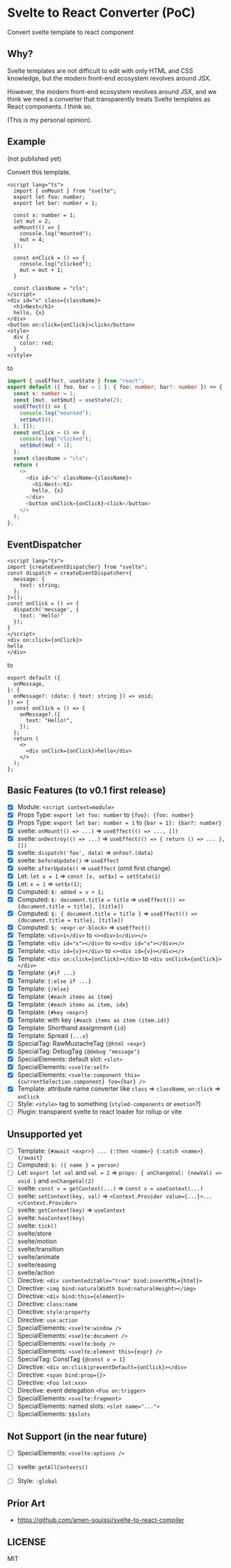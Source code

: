 # Svelte to React Converter (PoC)

Convert svelte template to react component

## Why?

Svelte templates are not difficult to edit with only HTML and CSS knowledge, but the modern front-end ecosystem revolves around JSX.

However, the modern front-end ecosystem revolves around JSX, and we think we need a converter that transparently treats Svelte templates as React components. I think so.

(This is my personal opinion).

## Example

(not published yet)

Convert this template.

```svelte
<script lang="ts">
  import { onMount } from "svelte";
  export let foo: number;
  export let bar: number = 1;

  const x: number = 1;
  let mut = 2;
  onMount(() => {
    console.log("mounted");
    mut = 4;
  });

  const onClick = () => {
    console.log("clicked");
    mut = mut + 1;
  }

  const className = "cls";
</script>
<div id="x" class={className}>
  <h1>Nest</h1>
  hello, {x}
</div>
<button on:click={onClick}>click</button>
<style>
  div {
    color: red;
  }
</style>
```

to 

```ts
import { useEffect, useState } from "react";
export default ({ foo, bar = 1 }: { foo: number; bar?: number }) => {
  const x: number = 1;
  const [mut, set$mut] = useState(2);
  useEffect(() => {
    console.log("mounted");
    set$mut(4);
  }, []);
  const onClick = () => {
    console.log("clicked");
    set$mut(mut + 1);
  };
  const className = "cls";
  return (
    <>
      <div id="x" className={className}>
        <h1>Nest</h1>
        hello, {x}
      </div>
      <button onClick={onClick}>click</button>
    </>
  );
};
```

## EventDispatcher

```svelte
<script lang="ts">
import {createEventDispatcher} from "svelte";
const dispatch = createEventDispatcher<{
  message: {
    text: string;
  };
}>();
const onClick = () => {
  dispatch('message', {
    text: 'Hello!'
  });
}
</script>
<div on:click={onClick}>
hello
</div>
```

to 

```tsx
export default ({
  onMessage,
}: {
  onMessage?: (data: { text: string }) => void;
}) => {
  const onClick = () => {
    onMessage?.({
      text: "Hello!",
    });
  };
  return (
    <>
      <div onClick={onClick}>hello</div>
    </>
  );
};
```

## Basic Features (to v0.1 first release)

- [x] Module: `<script context=module>`
- [x] Props Type: `export let foo: number` to `{foo}: {foo: number}`
- [x] Props Type: `export let bar: number = 1` to `{bar = 1}: {bar?: number}`
- [x] svelte: `onMount(() => ...)` => `useEffect(() => ..., [])`
- [x] svelte: `onDestroy(() => ...)` => `useEffect(() => { return () => ... }, [])`
- [x] svelte: `dispatch('foo', data)` => `onFoo?.(data)`
- [x] svelte: `beforeUpdate()` => `useEffect`
- [x] svelte: `afterUpdate()` => `useEffect` (omit first change)
- [x] Let: `let x = 1` => `const [x, set$x] = setState(1)`
- [x] Let: `x = 1` => `set$x(1)`;
- [x] Computed: `$: added = v + 1;`
- [x] Computed: `$: document.title = title` => `useEffect(() => {document.title = title}, [title])`
- [x] Computed: `$: { document.title = title }` => `useEffect(() => {document.title = title}, [title])`
- [x] Computed: `$: <expr-or-block>` => `useEffect()`
- [x] Template: `<div>1</div>` to `<><div>1</div></>`
- [x] Template: `<div id="x"></div>` to `<><div id="x"></div></>`
- [x] Template: `<div id={v}></div>` to `<><div id={v}></div></>`
- [x] Template: `<div on:click={onClick}></div>` to `<div onClick={onClick}></div>`
- [x] Template: `{#if ...}`
- [x] Template: `{:else if ...}`
- [x] Template: `{/else}`
- [x] Template: `{#each items as item}`
- [x] Template: `{#each items as item, idx}`
- [x] Template: `{#key <expr>}`
- [x] Template: with key `{#each items as item (item.id)}`
- [x] Template: Shorthand assignment `{id}`
- [x] Template: Spread `{...v}`
- [x] SpecialTag: RawMustacheTag `{@html <expr}`
- [x] SpecialTag: DebugTag `{@debug "message"}`
- [x] SpecialElements: default slot: `<slot>`
- [x] SpecialElements: `<svelte:self>`
- [x] SpecialElements: `<svelte:component this={currentSelection.component} foo={bar} />`
- [x] Template: attribute name converter like `class` => `className`, `on:click` => `onClick`
- [ ] Style: `<style>` tag to something (`styled-components` or `emotion`?)
- [ ] Plugin: transparent svelte to react loader for rollup or vite

## Unsupported yet

- [ ] Template: `{#await <expr>} ... {:then <name>} {:catch <name>} {/await}`
- [ ] Computed: `$: ({ name } = person)`
- [ ] Let: `export let val` and `val = 2` => `props: { onChangeVal: (newVal) => void }` and `onChangeVal(2)`
- [ ] svelte: `const v = getContext(...)` => `const v = useContext(...)`
- [ ] svelte: `setContext(key, val)` => `<Context.Provider value={...}>...</Context.Provider>`
- [ ] svelte: `getContext(key)` => `useContext`
- [ ] svelte: `hasContext(key)`
- [ ] svelte: `tick()`
- [ ] svelte/store
- [ ] svelte/motion
- [ ] svelte/transition
- [ ] svelte/animate
- [ ] svelte/easing
- [ ] svelte/action
- [ ] Directive: `<div contenteditable="true" bind:innerHTML={html}>`
- [ ] Directive: `<img bind:naturalWidth bind:naturalHeight></img>`
- [ ] Directive: `<div bind:this={element}>`
- [ ] Directive: `class:name`
- [ ] Directive: `style:property`
- [ ] Directive: `use:action`
- [ ] SpecialElements: `<svelte:window />`
- [ ] SpecialElements: `<svelte:document />`
- [ ] SpecialElements: `<svelte:body />`
- [ ] SpecialElements: `<svelte:element this={expr} />`
- [ ] SpecialTag: ConstTag `{@const v = 1}`
- [ ] Directive: `<div on:click|preventDefault={onClick}></div>`
- [ ] Directive: `<span bind:prop={}>`
- [ ] Directive: `<Foo let:xxx>`
- [ ] Directive: event delegation `<Foo on:trigger>`
- [ ] SpecialElements: `<svelte:fragment>`
- [ ] SpecialElements: named slots: `<slot name="...">`
- [ ] SpecialElements: `$$slots`

## Not Support (in the near future)

- [ ] SpecialElements: `<svelte:options />`
- [ ] svelte: `getAllContexts()`
- [ ] Style: `:global`


## Prior Art

- https://github.com/amen-souissi/svelte-to-react-compiler

## LICENSE

MIT